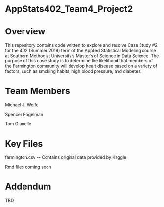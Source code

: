 # AppStats402_Team4_Project2

# Overview

This repository contains code written to explore and resolve Case Study #2 for the 402 (Summer 2019) term of the Applied Statistical Modeling course at Southern Methodist University’s Master’s of Science in Data Science. The purpose of this case study is to determine the likelihood that members of the Farmington community will develop heart disease based on a variety of factors, such as smoking habits, high blood pressure, and diabetes.

# Team Members

Michael J. Wolfe

Spencer Fogelman

Tom Gianelle

# Key Files

farmington.csv -- Contains original data provided by Kaggle

Rmd files coming soon

# Addendum

TBD

